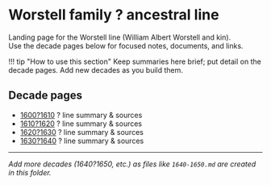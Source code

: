 # Worstell family ? ancestral line

Landing page for the Worstell line (William Albert Worstell and kin).  
Use the decade pages below for focused notes, documents, and links.

!!! tip "How to use this section"
    Keep summaries here brief; put detail on the decade pages. Add new decades as you build them.

## Decade pages
- [1600?1610](1600-1610/1600-1610.md) ? line summary & sources
- [1610?1620](1610-1620/1610-1620.md) ? line summary & sources
- [1620?1630](1620-1630/1620-1630.md) ? line summary & sources
- [1630?1640](1630-1640/1630-1640.md) ? line summary & sources

---
*Add more decades (1640?1650, etc.) as files like `1640-1650.md` are created in this folder.*
